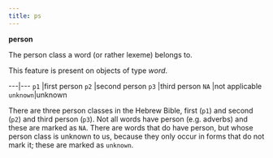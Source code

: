 ```yaml
---
title: ps
---
```


**person**

The person class a word (or rather lexeme) belongs to.

This feature is present on objects of type *word*.

---|---
`p1`     |first person
`p2`     |second person
`p3`     |third person
`NA`     |not applicable
`unknown`|unknown

There are three person classes in the Hebrew Bible, first (`p1`) and second (`p2`) and third person (`p3`).
Not all words have person (e.g. adverbs) and these are marked as `NA`.
There are words that do have person, but whose person class is unknown to us,
because they only occur in forms that do not mark it;
these are marked as `unknown`.


